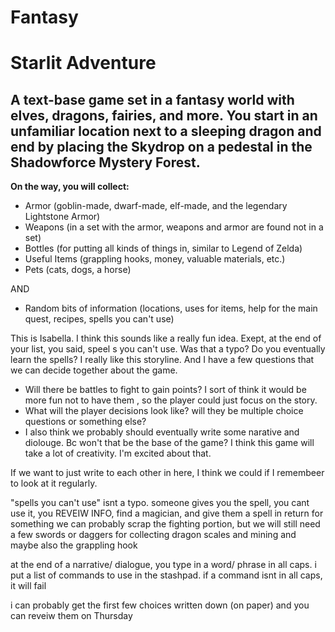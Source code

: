 # Fantasy

# Starlit Adventure
  
## A text-base game set in a fantasy world with elves, dragons, fairies, and more. You start in an unfamiliar location next to a sleeping dragon and end by placing the Skydrop on a pedestal in the Shadowforce Mystery Forest.
  
__On the way, you will collect:__
- Armor (goblin-made, dwarf-made, elf-made, and the legendary Lightstone Armor)
- Weapons (in a set with the armor, weapons and armor are found not in a set)
- Bottles (for putting all kinds of things in, similar to Legend of Zelda)
- Useful Items (grappling hooks, money, valuable materials, etc.)
- Pets (cats, dogs, a horse)
  
AND
- Random bits of information (locations, uses for items, help for the main quest, recipes, spells you can't use)


 This is Isabella. I think this sounds like a really fun idea. Exept, at the end of your list, you said, speel s you can't use. Was that a typo? Do you eventually learn the spells? I really like this storyline. And I have a few questions that we can decide together about the game.
-  Will there be battles to fight to gain points? I sort of think it would be more fun not to have them , so the player could just focus on the story.
-  What will the player decisions look like? will they be multiple choice questions or something else?
- I also think we probably should eventually write some narative and diolouge. Bc won't that be the base of the game? I think this game will take a lot of creativity. I'm excited about that. 

If we want to just write to each other in here, I think we could if I remembeer to look at it regularly. 
  
"spells you can't use" isnt a typo. someone gives you the spell, you cant use it, you REVEIW INFO, find a magician, and give them a spell in return for something
we can probably scrap the fighting portion, but we will still need a few swords or daggers for collecting dragon scales and mining and maybe also the grappling hook


at the end of a narrative/ dialogue, you type in a word/ phrase in all caps. i put a list of commands to use in the stashpad. if a command isnt in all caps, it will fail


i can probably get the first few choices written down (on paper) and you can reveiw them on Thursday
